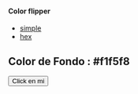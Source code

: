 <Doctype>
<html long="es">
<Head>
<meta charset="utf-8">
<Title>Boton de colores</Title>
<link rel="stylesheet"estilos.css">
</Head>
<Body>
 <nau>
  <di class="nau-center">
  <H4>Color flipper</H4>
  <ul class="nau-links">
    <li><a href="indice.html">simple</a>
    <li><a href="hexadecimal.html">hex</a>
  </ul>
 </div>
</nau>
<main>
 <div class="container">
  <H2>Color de Fondo : <span class="color">#f1f5f8</span></H2>
  <button class="btn btn-hero" id="btn">Click en mi</button>
 </div>
</main>
<script scr="aplicacion.js"></script>
</Body>
</Html>
 
